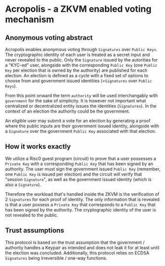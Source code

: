 # Acropolis - a ZKVM enabled voting mechanism

## Anonymous voting abstract
Acropolis enables anonymous voting through `Signatures` over `Public Keys`. The cryptographic identity of each user is treated as a secret input and never revealed to the public. Only the `Signature` issued by the autorities for a "KYC-ed" user, alongside with the corresponding `Public Key` (one `Public Key` per election that is owned by the authority) are published for each election. An election is defined as a cycle with a fixed set of options to choose from and government issued identities (=`Signatures` over `Public Keys`).

From this point onward the term `authority` will be used interchangably with `government` for the sake of simplicity. It is however not important what centralized or decentralized entity issues the identities (`Signatures`). In the context of an election the authority could be the government.

An eligible user may submit a vote for an election by generating a proof where the public inputs are their government issued identity, alongside with a `Signature` over the government `Public Key` associated with that election.

## How it works exactly
We utilize a Risc0 guest program (circuit) to prove that a user possesses a `Private Key` with a corresponding `Public Key` that has been signed by an authority.
The user must sign the government issued `Public Key` (remember, one `Public Key` is issued per election) and the circuit will verify that "session `Signature`", as well as the government issued identity (which is also a `Signature`).

Therefore the workload that's handled inside the ZKVM is the verification of 2 `Signatures` for each proof of identity. The only information that is revealed is that a user possess a `Private Key` that corresponds to a `Public Key` that has been signed by the authority. The cryptographic identity of the user is not revealed to the public.

## Trust assumptions
This protocol is based on the trust assumption that the government / authority handles a Keypair as intended and does not leak it for at least until the election was concluded. Additionally, this protocol relies on ECDSA `Signatures` being irreversible / one-way functions.

